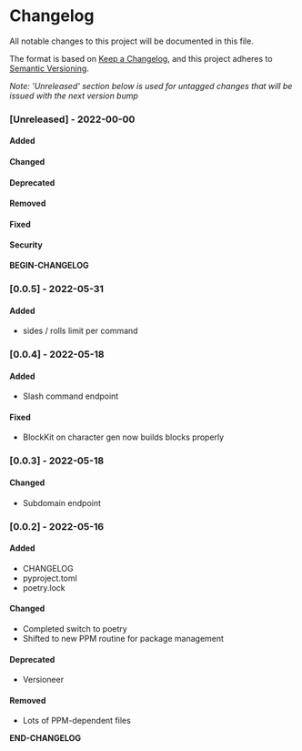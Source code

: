 # Changelog

All notable changes to this project will be documented in this file. 

The format is based on [Keep a Changelog](https://keepachangelog.com/en/1.0.0/), and this project adheres to [Semantic Versioning](https://semver.org/spec/v2.0.0.html).

_Note: 'Unreleased' section below is used for untagged changes that will be issued with the next version bump_

### [Unreleased] - 2022-00-00 
#### Added
#### Changed
#### Deprecated
#### Removed
#### Fixed
#### Security
__BEGIN-CHANGELOG__
 
### [0.0.5] - 2022-05-31
#### Added
 - sides / rolls limit per command
 
### [0.0.4] - 2022-05-18
#### Added
 - Slash command endpoint
#### Fixed
 - BlockKit on character gen now builds blocks properly
 
### [0.0.3] - 2022-05-18
#### Changed
 - Subdomain endpoint
 
### [0.0.2] - 2022-05-16
#### Added
 - CHANGELOG
 - pyproject.toml
 - poetry.lock
#### Changed
 - Completed switch to poetry
 - Shifted to new PPM routine for package management
#### Deprecated
 - Versioneer
#### Removed
 - Lots of PPM-dependent files

__END-CHANGELOG__